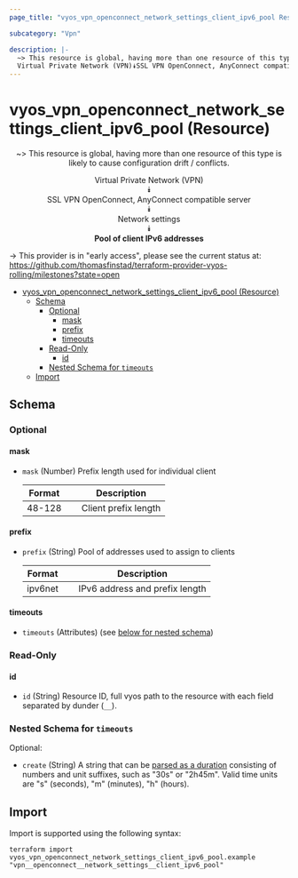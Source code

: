 ```yaml
---
page_title: "vyos_vpn_openconnect_network_settings_client_ipv6_pool Resource - vyos"

subcategory: "Vpn"

description: |-
  ~> This resource is global, having more than one resource of this type is likely to cause configuration drift / conflicts.
  Virtual Private Network (VPN)⯯SSL VPN OpenConnect, AnyConnect compatible server⯯Network settings⯯Pool of client IPv6 addresses
---
```


# vyos_vpn_openconnect_network_settings_client_ipv6_pool (Resource)
<center>

~> This resource is global, having more than one resource of this type is likely to cause configuration drift / conflicts.

Virtual Private Network (VPN)  
⯯  
SSL VPN OpenConnect, AnyConnect compatible server  
⯯  
Network settings  
⯯  
**Pool of client IPv6 addresses**


</center>

-> This provider is in "early access", please see the current status at: https://github.com/thomasfinstad/terraform-provider-vyos-rolling/milestones?state=open

<!--TOC-->

- [vyos_vpn_openconnect_network_settings_client_ipv6_pool (Resource)](#vyos_vpn_openconnect_network_settings_client_ipv6_pool-resource)
  - [Schema](#schema)
    - [Optional](#optional)
      - [mask](#mask)
      - [prefix](#prefix)
      - [timeouts](#timeouts)
    - [Read-Only](#read-only)
      - [id](#id)
    - [Nested Schema for `timeouts`](#nested-schema-for-timeouts)
  - [Import](#import)

<!--TOC-->

<!-- schema generated by tfplugindocs -->
## Schema

### Optional

#### mask
- `mask` (Number) Prefix length used for individual client

    |  Format  &emsp;|  Description           |
    |----------|------------------------|
    |  48-128  &emsp;|  Client prefix length  |
#### prefix
- `prefix` (String) Pool of addresses used to assign to clients

    |  Format   &emsp;|  Description                     |
    |-----------|----------------------------------|
    |  ipv6net  &emsp;|  IPv6 address and prefix length  |
#### timeouts
- `timeouts` (Attributes) (see [below for nested schema](#nestedatt--timeouts))

### Read-Only

#### id
- `id` (String) Resource ID, full vyos path to the resource with each field separated by dunder (`__`).

<a id="nestedatt--timeouts"></a>
### Nested Schema for `timeouts`

Optional:

- `create` (String) A string that can be [parsed as a duration](https://pkg.go.dev/time#ParseDuration) consisting of numbers and unit suffixes, such as &#34;30s&#34; or &#34;2h45m&#34;. Valid time units are &#34;s&#34; (seconds), &#34;m&#34; (minutes), &#34;h&#34; (hours).

## Import

Import is supported using the following syntax:

```shell
terraform import vyos_vpn_openconnect_network_settings_client_ipv6_pool.example "vpn__openconnect__network_settings__client_ipv6_pool"
```
